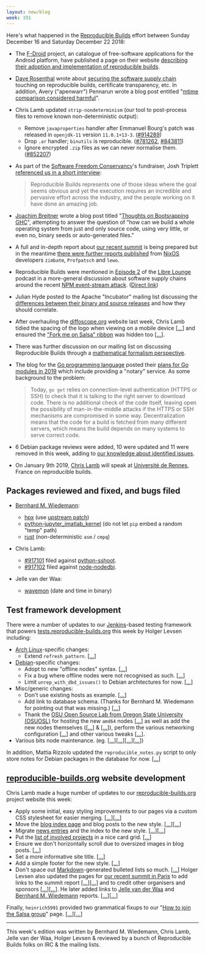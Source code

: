 ```yaml
---
layout: new/blog
week: 191
---
```


Here's what happened in the [Reproducible Builds](https://reproducible-builds.org) effort between Sunday December 16 and Saturday December 22 2018:

* The [F-Droid](https://f-droid.org) project, an catalogue of free-software applications for the Android platform, have published a page on their website [describing their adoption and implementation of reproducible builds](https://f-droid.org/en/docs/Reproducible_Builds/).

* [Dave Rosenthal](https://blog.dshr.org/) wrote about [securing the software supply chain](https://blog.dshr.org/2018/12/securing-software-supply-chain.html) touching on reproducible builds, certificate transparency, etc. In addition, Avery ("apenwarr") Pennarun wrote a blog post entitled "[mtime comparison considered harmful](https://apenwarr.ca/log/20181113)".

* Chris Lamb updated `strip-nondeterminism` (our tool to post-process files to remove known non-deterministic output):

    * Remove `javaproperties` handler after Emmanuel Bourg's patch was released in `openjdk-11` version `11.0.1+13-3`. ([#914289](https://bugs.debian.org/914289))
    * Drop `.ar` handler; `binutils` is reproducible. ([#781262](https://bugs.debian.org/781262), [#843811](https://bugs.debian.org/843811))
    * Ignore encrypted `.zip` files as we can never normalise them. ([#852207](https://bugs.debian.org/852207))

* As part of the [Software Freedom Conservancy](https://sfconservancy.org)'s fundraiser, Josh Triplett [referenced us in a short interview](https://sfconservancy.org/blog/2018/dec/18/JoshT/):

    > Reproducible Builds represents one of those ideas where the goal seems obvious and yet the execution requires an incredible and pervasive effort across the industry, and the people working on it have done an amazing job.

* [Joachim Breitner](http://www.joachim-breitner.de/blog) wrote a blog post titled "[Thoughts on Bootsrapping GHC](http://www.joachim-breitner.de/blog/748-Thoughts_on_bootstrapping_GHC)", attempting to answer the question of "how can we build a whole operating system from just and only source code, using very little, or even no, binary seeds or auto-generated files."

* A full and in-depth report about [our recent summit](https://reproducible-builds.org/events/paris2018/) is being prepared but in the meantime [there were further reports published](https://discourse.nixos.org/t/reproducible-builds-summit-report/1683/2) from [NixOS](https://nixos.org/) developers `zimbatm`, `Profpatsch` and `lewo`.

* Reproducible Builds were mentioned in [Episode 2](https://librelounge.org/episodes/episode-2-thanksgiving-npm-and-malware-in-free-software.html) of the [Libre Lounge](https://librelounge.org/) podcast in a more-general discussion about software supply chains around the recent [NPM event-stream attack](https://blog.bitpay.com/npm-package-vulnerability-copay/). ([Direct link](https://pca.st/6mqx#t=42m3s))

* Julian Hyde posted to the Apache "Incubator" mailing list discussing the [differences between their binary and source releases](https://lists.apache.org/thread.html/ceb357513ff0403414b5fff7dbeb1ea43961e71f9e48425d6e3cea8f@%3Cgeneral.incubator.apache.org%3E) and how they should correlate.

* After overhauling the [diffoscope.org](https://diffoscope.org) website last week, Chris Lamb tidied the spacing of the logo when viewing on a mobile device [[...](https://salsa.debian.org/reproducible-builds/diffoscope-website/commit/3e4b549)] and ensured the ["Fork me on Salsa" ribbon](https://chris-lamb.co.uk/posts/salsa-ribbons) was hidden too [[...](https://salsa.debian.org/reproducible-builds/diffoscope-website/commit/b8d16b6)].

* There was further discussion on our mailing list on discussing Reproducible Builds through a [mathematical formalism perspective](https://lists.reproducible-builds.org/pipermail/rb-general/2018-December/001346.html).

* The blog for the [Go programming language](https://golang.org) posted their [plans for Go modules in 2019](https://blog.golang.org/modules2019#TOC_5) which include providing a "notary" service. As some background to the problem:

   > Today, `go get` relies on connection-level authentication (HTTPS or SSH) to check that it is talking to the right server to download code. There is no additional check of the code itself, leaving open the possibility of man-in-the-middle attacks if the HTTPS or SSH mechanisms are compromised in some way. Decentralization means that the code for a build is fetched from many different servers, which means the build depends on many systems to serve correct code.

* 6 Debian package reviews were added, 10 were updated and 11 were removed in this week, adding to [our knowledge about identified issues](https://tests.reproducible-builds.org/debian/index_issues.html).

* On January 9th 2019, [Chris Lamb](https://chris-lamb.co.uk/) will speak at [Université de Rennes](https://www.univ-rennes1.fr/), France on reproducible builds.


## Packages reviewed and fixed, and bugs filed

* [Bernhard M. Wiedemann](https://lizards.opensuse.org/author/bmwiedemann/):
    * [hpx](https://build.opensuse.org/request/show/660040) (use [upstream patch](https://github.com/STEllAR-GROUP/hpx/pull/3585))
    * [python-jupyter_imatlab_kernel](https://build.opensuse.org/request/show/660055) (do not let `pip` embed a random "temp" path)
    * [rust](https://github.com/rust-lang/rust/issues/57041) (non-deterministic `asm` / `cmpq`)

* Chris Lamb:
    * [#917101](https://bugs.debian.org/917101) filed against [python-sshoot](https://tracker.debian.org/pkg/python-sshoot).
    * [#917102](https://bugs.debian.org/917102) filed against [node-nodedbi](https://tracker.debian.org/pkg/node-nodedbi).

* Jelle van der Waa:
    * [wavemon](https://github.com/uoaerg/wavemon/pull/59) (date and time in binary)


## Test framework development

There were a number of updates to our [Jenkins](https://jenkins.io/)-based testing framework that powers [tests.reproducible-builds.org](tests.reproducible-builds.org) this week by Holger Levsen including:

* [Arch Linux](https://www.archlinux.org/)-specific changes:
    * Extend `refresh_pattern`. [[...](https://salsa.debian.org/qa/jenkins.debian.net/commit/cdc6bc14)]
* [Debian](https://www.debian.org/)-specific changes:
    * Adopt to new "offline nodes" syntax. [[...](https://salsa.debian.org/qa/jenkins.debian.net/commit/72f80401)]
    * Fix a bug where offline nodes were not recognised as such. [[...](https://salsa.debian.org/qa/jenkins.debian.net/commit/8cf7c66f)]
    * Limit `unrep_with_dbd_issues()` to Debian architectures for now. [[...](https://salsa.debian.org/qa/jenkins.debian.net/commit/e4803e6b)]
* Misc/generic changes:
    * Don't use existing hosts as example. [[...](https://salsa.debian.org/qa/jenkins.debian.net/commit/3c660d2d)]
    * Add link to database schema. (Thanks for Bernhard M. Wiedemann for pointing out that was missing.) [[...](https://salsa.debian.org/qa/jenkins.debian.net/commit/31ff1930)]
    * Thank the [OSU Open Source Lab from Oregon State University (OSUOSL)](https://osuosl.org/) for hosting the new `amd64` nodes [[...](https://salsa.debian.org/qa/jenkins.debian.net/commit/c7afe284)] as well as add the new nodes themselves ([[...](https://salsa.debian.org/qa/jenkins.debian.net/commit/8ea537f4)] & [[...](https://salsa.debian.org/qa/jenkins.debian.net/commit/4160dbf6)]), perform the various networking configuration [[...](https://salsa.debian.org/qa/jenkins.debian.net/commit/710b804c)] and other various tweaks [[...](https://salsa.debian.org/qa/jenkins.debian.net/commit/01d0462f)].
* Various bits node maintenance. (eg. [[...](https://salsa.debian.org/qa/jenkins.debian.net/commit/c6298df6)][[...](https://salsa.debian.org/qa/jenkins.debian.net/commit/7b275c0a)][[...](https://salsa.debian.org/qa/jenkins.debian.net/commit/1bdb6b3f)][[...](https://salsa.debian.org/qa/jenkins.debian.net/commit/958278ae)])

In addition, Mattia Rizzolo updated the `reproducible_notes.py` script to only store notes for Debian packages in the database for now. [[...](https://salsa.debian.org/qa/jenkins.debian.net/commit/0faa4aaf)]


## [reproducible-builds.org](https://reproducible-builds.org) website development

Chris Lamb made a huge number of updates to our [reproducible-builds.org](https://reproducible-builds.org) project website this week:

* Apply some initial, easy styling improvements to our pages via a custom CSS stylesheet for easier merging. [[...](https://salsa.debian.org/reproducible-builds/reproducible-website/commit/173c604)][[...](https://salsa.debian.org/reproducible-builds/reproducible-website/commit/6d8a037)]
* Move the [blog index page](https://reproducible-builds.org/blog/) and blog posts to the new style. [[...](https://salsa.debian.org/reproducible-builds/reproducible-website/commit/1e3f5a2)][[...](https://salsa.debian.org/reproducible-builds/reproducible-website/commit/94e53f2)]
* Migrate [news entries](https://reproducible-builds.org/news/) and the index to the new style. [[...](https://salsa.debian.org/reproducible-builds/reproducible-website/commit/a0c586c)][[...](https://salsa.debian.org/reproducible-builds/reproducible-website/commit/b2ded56)]
* Put the [list of involved projects](https://reproducible-builds.org/who/) in a nice card grid. [[...](https://salsa.debian.org/reproducible-builds/reproducible-website/commit/762d822)]
* Ensure we don't horizontally scroll due to oversized images in blog posts. [[...](https://salsa.debian.org/reproducible-builds/reproducible-website/commit/6247c90)]
* Set a more informative site title. [[...](https://salsa.debian.org/reproducible-builds/reproducible-website/commit/29c40a3)]
* Add a simple footer for the new style. [[...](https://salsa.debian.org/reproducible-builds/reproducible-website/commit/5638819)]
* Don't space out [Markdown](https://en.wikipedia.org/wiki/Markdown)-generated bulleted lists so much. [[...](https://salsa.debian.org/reproducible-builds/reproducible-website/commit/b423129)]
Holger Levsen also updated the pages for [our recent summit in Paris](https://reproducible-builds.org/events/paris2018/) to add links to the summit report [[...](https://salsa.debian.org/reproducible-builds/reproducible-website/commit/4a2c567)][[...](https://salsa.debian.org/reproducible-builds/reproducible-website/commit/285ff3e)] and to credit other organisers and sponsors [[...](https://salsa.debian.org/reproducible-builds/reproducible-website/commit/34c9554)][[...](https://salsa.debian.org/reproducible-builds/reproducible-website/commit/77eaf6c)]. He later added links to [Jelle van der Waa](https://vdwaa.nl) and [Bernhard M. Wiedemann](https://lizards.opensuse.org/author/bmwiedemann/) reports. [[...](https://salsa.debian.org/reproducible-builds/reproducible-website/commit/9aac7b7)][[...](https://salsa.debian.org/reproducible-builds/reproducible-website/commit/909b390)]

Finally, `heinrich5991` provided two grammatical fixups to our "[How to join the Salsa group](https://reproducible-builds.org/contribute/salsa/)" page. [[...](https://salsa.debian.org/reproducible-builds/reproducible-website/commit/81c073e)][[...](https://salsa.debian.org/reproducible-builds/reproducible-website/commit/011f9b9)]


---

This week's edition was written by Bernhard M. Wiedemann, Chris Lamb, Jelle van der Waa, Holger Levsen & reviewed by a bunch of Reproducible Builds folks on IRC & the mailing lists.
